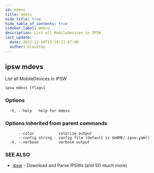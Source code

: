 ```yaml
---
id: mdevs
title: mdevs
hide_title: true
hide_table_of_contents: true
sidebar_label: mdevs
description: List all MobileDevices in IPSW
last_update:
  date: 2022-12-10T13:19:31-07:00
  author: blacktop
---
```

## ipsw mdevs

List all MobileDevices in IPSW

```
ipsw mdevs [flags]
```

### Options

```
  -h, --help   help for mdevs
```

### Options inherited from parent commands

```
      --color           colorize output
      --config string   config file (default is $HOME/.ipsw.yaml)
  -V, --verbose         verbose output
```

### SEE ALSO

* [ipsw](/docs/cli/ipsw)	 - Download and Parse IPSWs (and SO much more)

